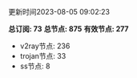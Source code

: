 更新时间2023-08-05 09:02:23

**总订阅: 73**
**总节点: 875**
**有效节点: 277**
- v2ray节点: 236
- trojan节点: 33
- ss节点: 8
